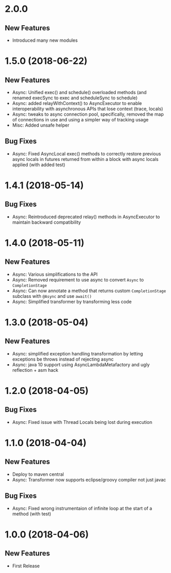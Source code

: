# 2.0.0

## New Features
* Introduced many new modules

# 1.5.0 (2018-06-22)

## New Features
* Async: Unified exec() and schedule() overloaded methods (and renamed execSync to exec and scheduleSync to schedule)
* Async: added relayWithContext() to AsyncExecutor to enable interoperability with asynchronous APIs that lose context (trace, locals)
* Async: tweaks to async connection pool, specifically, removed the map of connections in use and using a simpler way of tracking usage
* Misc: Added unsafe helper

## Bug Fixes
* Async: Fixed AsyncLocal exec() methods to correctly restore previous async locals in futures returned from within a block with async locals applied (with added test)

# 1.4.1 (2018-05-14)

## Bug Fixes
* Async: Reintroduced deprecated relay() methods in AsyncExecutor to maintain backward compatibility

# 1.4.0 (2018-05-11)

## New Features
* Async: Various simplifications to the API
* Async: Removed requirement to use async to convert `Async` to `CompletionStage`
* Async: Can now annotate a method that returns custom `CompletionStage` subclass with `@Async` and use `await()`
* Async: Simplified transformer by transforming less code

# 1.3.0 (2018-05-04)

## New Features
* Async: simplified exception handling transformation by letting exceptions be throws instead of rejecting async
* Async: java 10 support using AsyncLambdaMetafactory and ugly reflection + asm hack

# 1.2.0 (2018-04-05)

## Bug Fixes
* Async: Fixed issue with Thread Locals being lost during execution 

# 1.1.0 (2018-04-04)

## New Features
* Deploy to maven central
* Async: Transformer now supports eclipse/groovy compiler not just javac

## Bug Fixes
* Async: Fixed wrong instrumentaion of infinite loop at the start of a method (with test)

# 1.0.0 (2018-04-06)

## New Features
* First Release